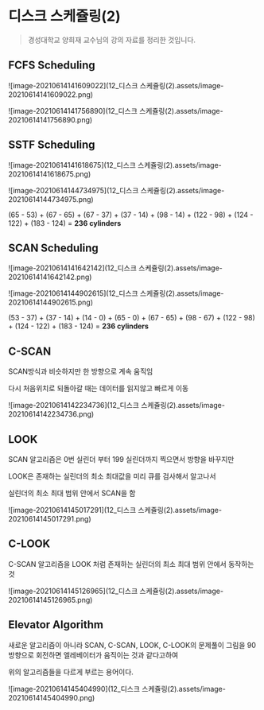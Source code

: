 # 디스크 스케쥴링(2)

> 경성대학교 양희재 교수님의 강의 자료를 정리한 것입니다.



## FCFS Scheduling

![image-20210614141609022](12_디스크 스케쥴링(2).assets/image-20210614141609022.png)

![image-20210614141756890](12_디스크 스케쥴링(2).assets/image-20210614141756890.png)



## SSTF Scheduling

![image-20210614141618675](12_디스크 스케쥴링(2).assets/image-20210614141618675.png)

![image-20210614144734975](12_디스크 스케쥴링(2).assets/image-20210614144734975.png)

(65 - 53) + (67 - 65) + (67 - 37) + (37 - 14) + (98 - 14) + (122 - 98) + (124 - 122) + (183 - 124) = **236 cylinders**



## SCAN Scheduling

![image-20210614141642142](12_디스크 스케쥴링(2).assets/image-20210614141642142.png)

![image-20210614144902615](12_디스크 스케쥴링(2).assets/image-20210614144902615.png)

(53 - 37) + (37 - 14) + (14 - 0) + (65 - 0) + (67 - 65) + (98 - 67) + (122 - 98) + (124 - 122) + (183 - 124) = **236 cylinders**

## C-SCAN

SCAN방식과 비슷하지만 한 방향으로 계속 움직임

다시 처음위치로 되돌아갈 때는 데이터를 읽지않고 빠르게 이동

![image-20210614142234736](12_디스크 스케쥴링(2).assets/image-20210614142234736.png)

## LOOK

SCAN 알고리즘은 0번 실린더 부터 199 실린더까지 찍으면서 방향을 바꾸지만

LOOK은 존재하는 실린더의 최소 최대값을 미리 큐를 검사해서 알고나서

실린더의 최소 최대 범위 안에서 SCAN을 함

![image-20210614145017291](12_디스크 스케쥴링(2).assets/image-20210614145017291.png)



## C-LOOK

C-SCAN 알고리즘을 LOOK 처럼 존재하는 실린더의 최소 최대 범위 안에서 동작하는 것

![image-20210614145126965](12_디스크 스케쥴링(2).assets/image-20210614145126965.png)



## Elevator Algorithm

새로운 알고리즘이 아니라 SCAN, C-SCAN, LOOK, C-LOOK의 문제풀이 그림을 90방향으로 회전하면 엘레베이터가 움직이는 것과 같다고하여

위의 알고리즘들을 다르게 부르는 용어이다.

![image-20210614145404990](12_디스크 스케쥴링(2).assets/image-20210614145404990.png)

